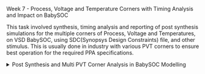 Week 7 - Process, Voltage and Temperature Corners with Timing Analysis and Impact on BabySOC

This task involved synthesis, timing analysis and reporting of post synthesis simulations for the multiple corners of Process, Voltage and Temperatures, on VSD BabySOC, using SDC(Synopsys Design Constraints) file, and other stimulus. This is usually done in industry with various PVT corners to ensure best operation for the required PPA specifications. 

<details>
  <Summary> Post Synthesis and Multi PVT Corner Analysis in BabySOC Modelling</Summary>
  
  - **What is PVT, SDC and Timing Analysis?**
    - 
  - **Reading SDC constraints and synthesizing the design**
    - Commands used are:
      - dc_shell
      - set target_library /home/aakarshitha/VSDBabySoC/src/lib/sky130_fd_sc_hd__tt_025C_1v80.db
      - set link_library {* /home/aakarshitha/VSDBabySoC/src/lib/sky130_fd_sc_hd__tt_025C_1v80.db /home/aakarshitha/VSDBabySoC/src/lib/avsdpll.db /home/aakarshitha/VSDBabySoC/src/lib/avsddac.db}
      - set search_path {/home/aakarshitha/VSDBabySoC/src/include /home/aakarshitha/VSDBabySoC/src/module}
      - read_file {sandpiper_gen.vh sandpiper.vh sp_default.vh sp_verilog.vh clk_gate.v avsddac.v avsdpll.v rvmyth.v rvmyth_gen.v vsdbabysoc.v} -autoread -top vsdbabysoc
      - link
      - read_sdc /home/aakarshitha/VSDBabySoC/src/sdc/vsdbabysoc_synthesis.sdc
      - compile_ultra
      - write_file -format verilog -hierarchy -output /output/vsdbabysoc_net_sdc_new.v
      - report_qor > /VSDBabySoC/output/report_qor_sdc_new.txt
      
  - **Post Synthesis Simulation**
    - Steps to be done post synthesis, follow same as the post synthesis GLS simulation we have done in previous weeks.
    - Commands used:
      - cd Desktop/aakarshitha/VSDBabySoC/
      - iverilog -DFUNCTIONAL -DUNIT_DELAY=#1 -o ./output/post_synth_sim.out ./src/gls_model/primitives.v ./src/gls_model/sky130_fd_sc_hd.v ./output/vsdbabysoc_net.v ./src/module/avsdpll.v ./src/module/avsddac.v ./src/module/testbench.v
      - cd Desktop/aakarshitha/VSDBabySoC/output/
      - ./post_synth_sim.out
      - gtkwave dump.vcd
          
  - **Multi-Corner Synthesis for all the PVT**
    - Steps below must be followed to make this analysis
    - Conversion of all the .lib files to .db format:
      - Use a script for this process. Steps are as follows:
      - Download Libraries: Obtain .lib files for different corners from [This](https://github.com/efabless/skywater-pdk-libs-sky130_fd_sc_hd/tree/master/timing).
      - Convert .lib to .db: Using Synopsys LC Shell, convert the .lib files to .db format for use in synthesis.
      - Script named conversion.sh contains the commands as in the image below. Use this to set the path for the tcl script that will do the conversion.
      - image
      - Make a directory using "mkdir db_files". Create TCL file nano lib2db.tcl.
      - image
      - Run conversion.sh using the command "./conversion.sh"
      - Then you get all the .db files inside the src/db_files directory.
      - image
    - Synthesis Script for multi-PVT Corners and result analysis
      - Follow the following steps to run a script that can use Design Compiler and run multiple PVT corners syntheses for the VSDBabySoC.
      - Create a pvt_corners.sh script wiht following content. It is used to set and run the tcl file and log path for the DC run.
      - image
      - Create under src/script directory your tcl script named pvt_corners.tcl
      - image
      - Go to VSDBabySoC and run the pvt corners shell script as "./pvt_corners.sh"
      - This will give your report_timing.rpt result in the same directory, open it to see all the Worst Negative Slack and Worst Hold Slack for each corner to get a comparison between different PVT.
    - Resulting analysis for multiple PVTs by synthesis using Design Compiler, performed using a shell script:
      - | PVT Corner       | WNS        | WHS       |
|------------------|------------|-----------|
| ff_100C_1v65     | 0.0865402  | 0.255021  |
| ff_100C_1v95     | 1.73898    | 0.201382  |
| ff_n40C_1v56     | 0.0163574  | 0.298206  |
| ff_n40C_1v65     | 0.00467682 | 0.26137   |
| ff_n40C_1v76     | 1.19031    | 0.230204  |
| ff_n40C_1v95     | 1.48732    | 0.192912  |
| ss_100C_1v40     | 0.00461388 | 0.895194  |
| ss_100C_1v60     | 3.20362    | 0.64934   |
| ss_n40C_1v28     | -0.983768  | 1.7782    |
| ss_n40C_1v35     | 0.00220871 | 1.32591   |
| ss_n40C_1v40     | 0.00345802 | 1.10723   |
| ss_n40C_1v44     | 0.0033617  | 0.998978  |
| ss_n40C_1v60     | 0.00459862 | 0.669568  |
| ss_n40C_1v76     | 0.0142012  | 0.510206  |
| tt_025C_1v80     | 0.0288324  | 0.31604   |
| tt_100C_1v80     | 0.0239305  | 0.32076   |
     - image - report
     - image - graph WHS vs PVT
     - iamge - graph WNS vs PVT
       
  - **Important Notable things during each step**
    - 
      

  
  
  
  </details>
